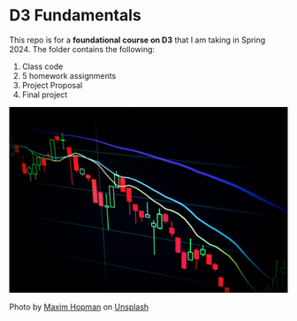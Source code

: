 # D3 Fundamentals

This repo is for a **foundational course on D3** that I am taking in Spring 2024. The folder contains the following:
1. Class code
2. 5 homework assignments
3. Project Proposal
4. Final project

![picture of chart](maxim-hopman-unsplash.jpg)

Photo by <a href="https://unsplash.com/@nampoh?utm_content=creditCopyText&utm_medium=referral&utm_source=unsplash">Maxim Hopman</a> on <a href="https://unsplash.com/photos/red-and-blue-light-streaks-fiXLQXAhCfk?utm_content=creditCopyText&utm_medium=referral&utm_source=unsplash">Unsplash</a>
  